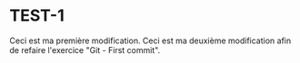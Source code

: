 # TEST-1
Ceci est ma première modification.
Ceci est ma deuxième modification afin de refaire l'exercice "Git - First commit".